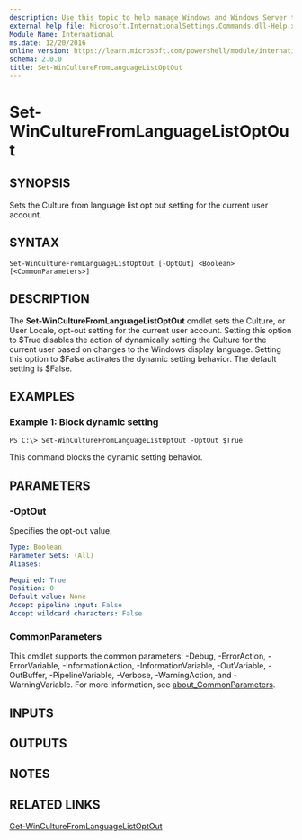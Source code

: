 ```yaml
---
description: Use this topic to help manage Windows and Windows Server technologies with Windows PowerShell.
external help file: Microsoft.InternationalSettings.Commands.dll-Help.xml
Module Name: International
ms.date: 12/20/2016
online version: https://learn.microsoft.com/powershell/module/international/set-winculturefromlanguagelistoptout?view=windowsserver2022-ps&wt.mc_id=ps-gethelp
schema: 2.0.0
title: Set-WinCultureFromLanguageListOptOut
---
```


# Set-WinCultureFromLanguageListOptOut

## SYNOPSIS
Sets the Culture from language list opt out setting for the current user account.

## SYNTAX

```
Set-WinCultureFromLanguageListOptOut [-OptOut] <Boolean> [<CommonParameters>]
```

## DESCRIPTION
The **Set-WinCultureFromLanguageListOptOut** cmdlet sets the Culture, or User Locale, opt-out setting for the current user account.
Setting this option to $True disables the action of dynamically setting the Culture for the current user based on changes to the Windows display language.
Setting this option to $False activates the dynamic setting behavior.
The default setting is $False.

## EXAMPLES

### Example 1: Block dynamic setting
```
PS C:\> Set-WinCultureFromLanguageListOptOut -OptOut $True
```

This command blocks the dynamic setting behavior.

## PARAMETERS

### -OptOut
Specifies the opt-out value.

```yaml
Type: Boolean
Parameter Sets: (All)
Aliases: 

Required: True
Position: 0
Default value: None
Accept pipeline input: False
Accept wildcard characters: False
```

### CommonParameters
This cmdlet supports the common parameters: -Debug, -ErrorAction, -ErrorVariable, -InformationAction, -InformationVariable, -OutVariable, -OutBuffer, -PipelineVariable, -Verbose, -WarningAction, and -WarningVariable. For more information, see [about_CommonParameters](https://go.microsoft.com/fwlink/?LinkID=113216).

## INPUTS

## OUTPUTS

## NOTES

## RELATED LINKS

[Get-WinCultureFromLanguageListOptOut](./Get-WinCultureFromLanguageListOptOut.md)

